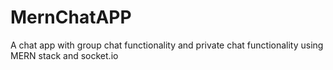 # MernChatAPP
A chat app with group chat functionality and private chat functionality using MERN stack and socket.io
